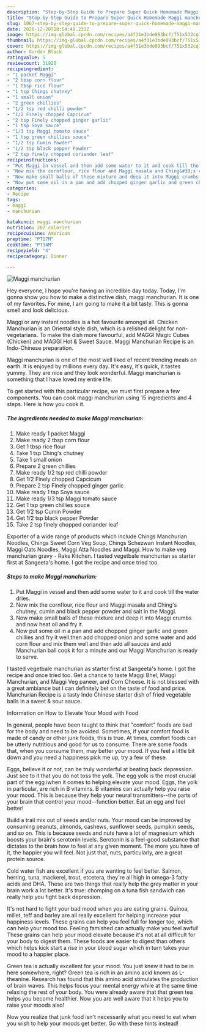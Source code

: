 ```yaml
---
description: "Step-by-Step Guide to Prepare Super Quick Homemade Maggi manchurian"
title: "Step-by-Step Guide to Prepare Super Quick Homemade Maggi manchurian"
slug: 1067-step-by-step-guide-to-prepare-super-quick-homemade-maggi-manchurian
date: 2020-12-20T18:54:49.233Z
image: https://img-global.cpcdn.com/recipes/a4f31e3bde093bcf/751x532cq70/maggi-manchurian-recipe-main-photo.jpg
thumbnail: https://img-global.cpcdn.com/recipes/a4f31e3bde093bcf/751x532cq70/maggi-manchurian-recipe-main-photo.jpg
cover: https://img-global.cpcdn.com/recipes/a4f31e3bde093bcf/751x532cq70/maggi-manchurian-recipe-main-photo.jpg
author: Gordon Black
ratingvalue: 5
reviewcount: 31926
recipeingredient:
- "1 packet Maggi"
- "2 tbsp corn flour"
- "1 tbsp rice flour"
- "1 tsp Chings chutney"
- "1 small onion"
- "2 green chillies"
- "1/2 tsp red chilli powder"
- "1/2 Finely chopped Capcicum"
- "2 tsp Finely chopped ginger garlic"
- "1 tsp Soya sauce"
- "1/3 tsp Maggi tomato sauce"
- "1 tsp green chillies souce"
- "1/2 tsp Cumin Powder"
- "1/2 tsp black pepper Powder"
- "2 tsp finely chopped coriander leaf"
recipeinstructions:
- "Put Maggi in vessel and then add some water to it and cook till the water dries."
- "Now mix the cornflour, rice flour and Maggi masala and Ching&#39;s chutney, cumin and black pepper powder and salt in the Maggi."
- "Now make small balls of these mixture and deep it into Maggi crumbs and now heat oil and fry it."
- "Now put some oil in a pan and add chopped ginger garlic and green chillies and fry it well.then add chopped onion and some water and add corn flour and mix them well and then add all sauces and add Manchurian ball cook it for a minute and our Maggi Manchurian is ready to serve."
categories:
- Recipe
tags:
- maggi
- manchurian

katakunci: maggi manchurian 
nutrition: 202 calories
recipecuisine: American
preptime: "PT17M"
cooktime: "PT34M"
recipeyield: "4"
recipecategory: Dinner

---
```



![Maggi manchurian](https://img-global.cpcdn.com/recipes/a4f31e3bde093bcf/751x532cq70/maggi-manchurian-recipe-main-photo.jpg)

Hey everyone, I hope you're having an incredible day today. Today, I'm gonna show you how to make a distinctive dish, maggi manchurian. It is one of my favorites. For mine, I am going to make it a bit tasty. This is gonna smell and look delicious.

Maggi or any instant noodles is a hot favourite amongst all. Chicken Manchurian is an Oriental style dish, which is a relished delight for non-vegetarians. To make the dish more flavourful, add MAGGI Magic Cubes (Chicken) and MAGGI Hot &amp; Sweet Sauce. Maggi Manchurian Recipe is an Indo-Chinese preparation.

Maggi manchurian is one of the most well liked of recent trending meals on earth. It is enjoyed by millions every day. It's easy, it's quick, it tastes yummy. They are nice and they look wonderful. Maggi manchurian is something that I have loved my entire life.


To get started with this particular recipe, we must first prepare a few components. You can cook maggi manchurian using 15 ingredients and 4 steps. Here is how you cook it.

<!--inarticleads1-->

##### The ingredients needed to make Maggi manchurian:

1. Make ready 1 packet Maggi
1. Make ready 2 tbsp corn flour
1. Get 1 tbsp rice flour
1. Take 1 tsp Ching&#39;s chutney
1. Take 1 small onion
1. Prepare 2 green chillies
1. Make ready 1/2 tsp red chilli powder
1. Get 1/2 Finely chopped Capcicum
1. Prepare 2 tsp Finely chopped ginger garlic
1. Make ready 1 tsp Soya sauce
1. Make ready 1/3 tsp Maggi tomato sauce
1. Get 1 tsp green chillies souce
1. Get 1/2 tsp Cumin Powder
1. Get 1/2 tsp black pepper Powder
1. Take 2 tsp finely chopped coriander leaf


Exporter of a wide range of products which include Chings Manchurian Noodles, Chings Sweet Corn Veg Soup, Chings Schezwan Instant Noodles, Maggi Oats Noodles, Maggi Atta Noodles and Maggi. How to make veg manchurian gravy - Raks Kitchen. I tasted vegetbale manchurian as starter first at Sangeeta&#39;s home. I got the recipe and once tried too. 

<!--inarticleads2-->

##### Steps to make Maggi manchurian:

1. Put Maggi in vessel and then add some water to it and cook till the water dries.
1. Now mix the cornflour, rice flour and Maggi masala and Ching&#39;s chutney, cumin and black pepper powder and salt in the Maggi.
1. Now make small balls of these mixture and deep it into Maggi crumbs and now heat oil and fry it.
1. Now put some oil in a pan and add chopped ginger garlic and green chillies and fry it well.then add chopped onion and some water and add corn flour and mix them well and then add all sauces and add Manchurian ball cook it for a minute and our Maggi Manchurian is ready to serve.


I tasted vegetbale manchurian as starter first at Sangeeta&#39;s home. I got the recipe and once tried too. Get a chance to taste Maggi Bhel, Maggi Manchurian, and Maggi Veg paneer, and Corn Cheese. It is not blessed with a great ambiance but I can definitely bet on the taste of food and price. Manchurian Recipe is a tasty Indo Chinese starter dish of fried vegetable balls in a sweet &amp; sour sauce. 

Information on How to Elevate Your Mood with Food


In general, people have been taught to think that "comfort" foods are bad for the body and need to be avoided. Sometimes, if your comfort food is made of candy or other junk foods, this is true. At times, comfort foods can be utterly nutritious and good for us to consume. There are some foods that, when you consume them, may better your mood. If you feel a little bit down and you need a happiness pick me up, try a few of these.

Eggs, believe it or not, can be truly wonderful at beating back depression. Just see to it that you do not toss the yolk. The egg yolk is the most crucial part of the egg iwhen it comes to helping elevate your mood. Eggs, the yolk in particular, are rich in B vitamins. B vitamins can actually help you raise your mood. This is because they help your neural transmitters--the parts of your brain that control your mood--function better. Eat an egg and feel better!

Build a trail mix out of seeds and/or nuts. Your mood can be improved by consuming peanuts, almonds, cashews, sunflower seeds, pumpkin seeds, and so on. This is because seeds and nuts have a lot of magnesium which boosts your brain's serotonin levels. Serotonin is a feel-good substance that dictates to the brain how to feel at any given moment. The more you have of it, the happier you will feel. Not just that, nuts, particularly, are a great protein source.

Cold water fish are excellent if you are wanting to feel better. Salmon, herring, tuna, mackerel, trout, etcetera, they're all high in omega-3 fatty acids and DHA. These are two things that really help the grey matter in your brain work a lot better. It's true: chomping on a tuna fish sandwich can really help you fight back depression. 

It's not hard to fight your bad mood when you are eating grains. Quinoa, millet, teff and barley are all really excellent for helping increase your happiness levels. These grains can help you feel full for longer too, which can help your mood too. Feeling famished can actually make you feel awful! These grains can help your mood elevate because it's not at all difficult for your body to digest them. These foods are easier to digest than others which helps kick start a rise in your blood sugar which in turn takes your mood to a happier place.

Green tea is actually excellent for your mood. You just knew it had to be in here somewhere, right? Green tea is rich in an amino acid known as L-theanine. Research has found that this amino acid stimulates the production of brain waves. This helps focus your mental energy while at the same time relaxing the rest of your body. You were already aware that that green tea helps you become healthier. Now you are well aware that it helps you to raise your moods also!

Now you realize that junk food isn't necessarily what you need to eat when you wish to help your moods get better. Go  with  these hints  instead!

